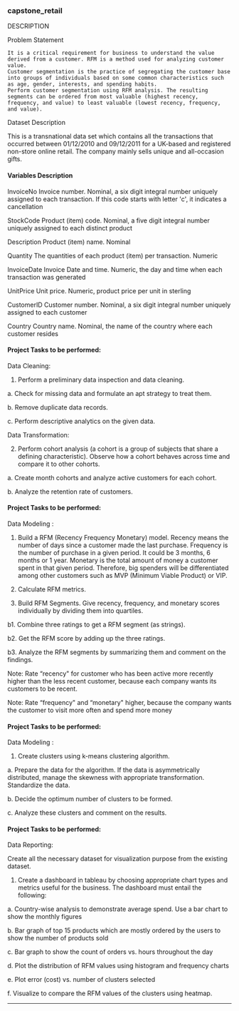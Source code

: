 ### capstone_retail

DESCRIPTION

Problem Statement

    It is a critical requirement for business to understand the value derived from a customer. RFM is a method used for analyzing customer value.
    Customer segmentation is the practice of segregating the customer base into groups of individuals based on some common characteristics such as age, gender, interests, and spending habits.
    Perform customer segmentation using RFM analysis. The resulting segments can be ordered from most valuable (highest recency, frequency, and value) to least valuable (lowest recency, frequency, and value).

Dataset Description

This is a transnational data set which contains all the transactions that occurred between 01/12/2010 and 09/12/2011 for a UK-based and registered non-store online retail. The company mainly sells unique and all-occasion gifts.

#### Variables Description

InvoiceNo 	Invoice number. Nominal, a six digit integral number uniquely assigned to each transaction. If this code starts with letter 'c', it indicates a cancellation

StockCode 	Product (item) code. Nominal, a five digit integral number uniquely assigned to each distinct product

Description 	Product (item) name. Nominal

Quantity 	The quantities of each product (item) per transaction. Numeric

InvoiceDate 	Invoice Date and time. Numeric, the day and time when each transaction was generated

UnitPrice 	Unit price. Numeric, product price per unit in sterling

CustomerID 	Customer number. Nominal, a six digit integral number uniquely assigned to each customer

Country 	Country name. Nominal, the name of the country where each customer resides


#### Project Tasks to be performed:

Data Cleaning:

1. Perform a preliminary data inspection and data cleaning.

a. Check for missing data and formulate an apt strategy to treat them.

b. Remove duplicate data records.

c. Perform descriptive analytics on the given data.

Data Transformation:

2. Perform cohort analysis (a cohort is a group of subjects that share a defining characteristic). Observe how a cohort behaves across time and compare it to other cohorts.

a. Create month cohorts and analyze active customers for each cohort.

b. Analyze the retention rate of customers.


#### Project Tasks to be performed:

Data Modeling :

1. Build a RFM (Recency Frequency Monetary) model. Recency means the number of days since a customer made the last purchase. Frequency is the number of purchase in a given period. It could be 3 months, 6 months or 1 year. Monetary is the total amount of money a customer spent in that given period. Therefore, big spenders will be differentiated among other customers such as MVP (Minimum Viable Product) or VIP.

2. Calculate RFM metrics.

3. Build RFM Segments. Give recency, frequency, and monetary scores individually by dividing them into quartiles.

b1. Combine three ratings to get a RFM segment (as strings).

b2. Get the RFM score by adding up the three ratings.

b3. Analyze the RFM segments by summarizing them and comment on the findings.

Note: Rate “recency" for customer who has been active more recently higher than the less recent customer, because each company wants its customers to be recent.

Note: Rate “frequency" and “monetary" higher, because the company wants the customer to visit more often and spend more money



#### Project Tasks to be performed:

Data Modeling :

1. Create clusters using k-means clustering algorithm.

a. Prepare the data for the algorithm. If the data is asymmetrically distributed, manage the skewness with appropriate transformation. Standardize the data.

b. Decide the optimum number of clusters to be formed.

c. Analyze these clusters and comment on the results.


#### Project Tasks to be performed:

Data Reporting:

Create all the necessary dataset for visualization purpose from the existing dataset.

1. Create a dashboard in tableau by choosing appropriate chart types and metrics useful for the business. The dashboard must entail the following:

a. Country-wise analysis to demonstrate average spend. Use a bar chart to show the monthly figures

b. Bar graph of top 15 products which are mostly ordered by the users to show the number of products sold

c. Bar graph to show the count of orders vs. hours throughout the day

d. Plot the distribution of RFM values using histogram and frequency charts

e. Plot error (cost) vs. number of clusters selected

f. Visualize to compare the RFM values of the clusters using heatmap.

----------------------------------------------------------------------------------------------------------------------------------------------------------------------
